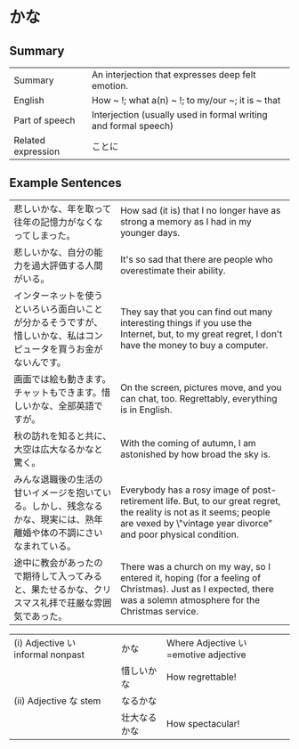 # かな

## Summary

<table><tr>   <td>Summary</td>   <td>An interjection that expresses deep felt emotion.</td></tr><tr>   <td>English</td>   <td>How ~ !; what a(n) ~ !; to my/our ~; it is ~ that</td></tr><tr>   <td>Part of speech</td>   <td>Interjection (usually used in formal writing and formal speech)</td></tr><tr>   <td>Related expression</td>   <td>ことに</td></tr></table>

## Example Sentences

<table><tr>   <td>悲しいかな、年を取って往年の記憶力がなくなってしまった。</td>   <td>How sad (it is) that I no longer have as strong a memory as I had in my younger days.</td></tr><tr>   <td>悲しいかな、自分の能力を過大評価する人間がいる。</td>   <td>It's so sad that there are people who overestimate their ability.</td></tr><tr>   <td>インターネットを使うといろいろ面白いことが分かるそうですが、惜しいかな、私はコンピュータを買うお金がないんです。</td>   <td>They say that you can find out many interesting things if you use the Internet, but, to my great regret, I don't have the money to buy a computer.</td></tr><tr>   <td>画面では絵も動きます。チャットもできます。惜しいかな、全部英語ですが。</td>   <td>On the screen, pictures move, and you can chat, too. Regrettably, everything is in English.</td></tr><tr>   <td>秋の訪れを知ると共に、大空は広大なるかなと驚く。</td>   <td>With the coming of autumn, I am astonished by how broad the sky is.</td></tr><tr>   <td>みんな退職後の生活の甘いイメージを抱いている。しかし、残念なるかな、現実には、熟年離婚や体の不調にさいなまれている。</td>   <td>Everybody has a rosy image of post-retirement life. But, to our great regret, the reality is not as it seems; people are vexed by \"vintage year divorce” and poor physical condition.</td></tr><tr>   <td>途中に教会があったので期待して入ってみると、果たせるかな、クリスマス礼拝で荘厳な雰囲気であった。</td>   <td>There was a church on my way, so I entered it, hoping (for a feeling of Christmas). Just as I expected, there was a solemn atmosphere for the Christmas service.</td></tr></table>

<table class="table"><tbody><tr class="tr head"><td class="td"><span class="numbers">(i)</span> <span class="bold">Adjective い informal nonpast</span></td><td class="td"><span class="concept">かな</span></td><td class="td"><span>Where Adjective い=emotive adjective</span></td></tr><tr class="tr"><td class="td"></td><td class="td"><span>惜しい</span><span class="concept">かな</span></td><td class="td"><span>How regrettable!</span></td></tr><tr class="tr head"><td class="td"><span class="numbers">(ii)</span> <span class="bold">Adjective な stem</span></td><td class="td"><span>なる</span><span class="concept">かな</span></td><td class="td"></td></tr><tr class="tr"><td class="td"></td><td class="td"><span>壮大なる</span><span class="concept">かな</span></td><td class="td"><span>How spectacular!</span></td></tr></tbody></table>

